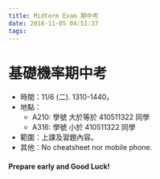 ```yaml
---
title: Midterm Exam 期中考
date: 2018-11-05 04:51:37
tags:
---
```

# 基礎機率期中考 

* 時間：11/6 (二). 1310-1440。 
* 地點：
	- A210: 學號  大於等於  410511322 同學
	- A316: 學號   小於 410511322 同學
* 範圍：上課及習題內容。
* 其他：No cheatsheet nor mobile phone. 

#### Prepare early and Good Luck!